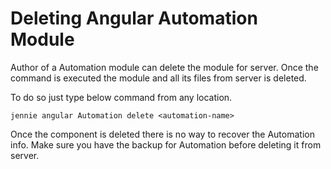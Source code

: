 # Deleting Angular Automation Module

Author of a Automation module can delete the module for server. Once the command is executed the module and all its files from server is deleted.

To do so just type below command from any location.

```
jennie angular Automation delete <automation-name>
```

Once the component is deleted there is no way to recover the Automation info. Make sure you have the backup for Automation before deleting it from server.